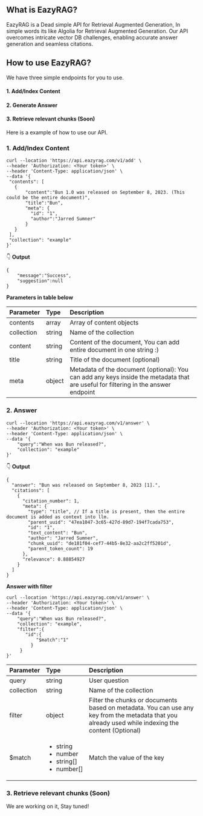 ## What is EazyRAG?

EazyRAG is a Dead simple API for Retrieval Augmented Generation, In simple words its like Algolia for Retrieval Augmented Generation. Our API overcomes intricate vector DB challenges, enabling accurate answer generation and seamless citations.

## How to use EazyRAG?

We have three simple endpoints for you to use.

#### 1. Add/Index Content
#### 2. Generate Answer
#### 3. Retrieve relevant chunks (Soon)

Here is a example of how to use our API.

### 1. Add/Index Content
``` 
curl --location 'https://api.eazyrag.com/v1/add' \
--header 'Authorization: <Your token>' \
--header 'Content-Type: application/json' \
--data '{
 "contents": [
   {
       "content":"Bun 1.0 was released on September 8, 2023. (This could be the entire document)",
       "title":"Bun",
       "meta": {
         "id": "1",
         "author":"Jarred Sumner"
       }
   }
 ],
 "collection": "example"
}'
```
👇
**Output**
```
{
    "message":"Success",
    "suggestion":null
}
```

**Parameters in table below**

| Parameter | Type | Description |
| :--- | :--- | :--- |
| contents | array | Array of content objects |
| collection | string | Name of the collection |
| content | string | Content of the document, You can add entire document in one string :) |
| title | string | Title of the document (optional)|
| meta | object | Metadata of the document (optional): You can add any keys inside the metadata that are useful for filtering in the answer endpoint|

### 2. Answer

```
curl --location 'https://api.eazyrag.com/v1/answer' \
--header 'Authorization: <Your token>' \
--header 'Content-Type: application/json' \
--data '{
    "query":"When was Bun released?",
    "collection": "example"
}'
```
👇
**Output**
```
{
  "answer": "Bun was released on September 8, 2023 [1].",
  "citations": [
    {
      "citation_number": 1,
      "meta": {
        "type": "title", // If a title is present, then the entire document is added as context into llm.
        "parent_uuid": "47ea1047-3c65-427d-89d7-194f7cada753",
        "id": "1",
        "text_content": "Bun",
        "author": "Jarred Sumner",
        "chunk_uuid": "de181f04-cef7-44b5-8e32-aa2c2ff5201d",
        "parent_token_count": 19
      },
      "relevance": 0.88854927
    }
  ]
}
```
**Answer with filter**
```
curl --location 'https://api.eazyrag.com/v1/answer' \
--header 'Authorization: <Your token>' \
--header 'Content-Type: application/json' \
--data '{
    "query":"When was Bun released?",
    "collection": "example",
    "filter":{
       "id":{
           "$match":"1"
         }
     }
}'
```


| Parameter | Type | Description |
| :--- | :--- | :--- |
| query | string | User question
| collection | string | Name of the collection |
| filter | object | Filter the chunks or documents based on metadata. You can use any key from the metadata that you already used while indexing the content (Optional)| 
| $match | <ul> <li>string</li> <li>number</li> <li>string[]</li> <li>number[]</li> <ul>| Match the value of the key |

### 3. Retrieve relevant chunks (Soon)

We are working on it, Stay tuned!